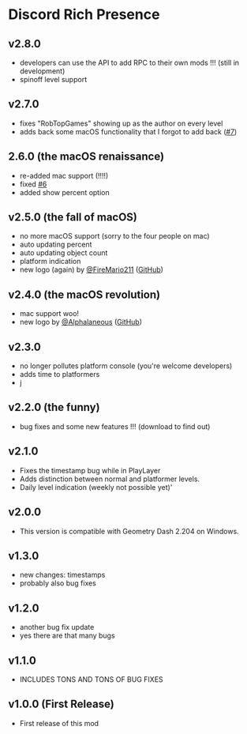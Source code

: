 # Discord Rich Presence
## v2.8.0
* developers can use the API to add RPC to their own mods !!! (still in development)
* spinoff level support
## v2.7.0
* fixes "RobTopGames" showing up as the author on every level
* adds back some macOS functionality that I forgot to add back ([#7](https://github.com/TechStudent10/DiscordRPC/issues/7))
## 2.6.0 (the macOS renaissance)
* re-added mac support (!!!!)
* fixed [#6](https://github.com/TechStudent10/DiscordRPC/issues/6)
* added show percent option
## v2.5.0 (the fall of macOS)
* no more macOS support (sorry to the four people on mac)
* auto updating percent
* auto updating object count
* platform indication
* new logo (again) by [@FireMario211](user:6253758) ([GitHub](https://github.com/FireMario211))
## v2.4.0 (the macOS revolution)
* mac support woo!
* new logo by [@Alphalaneous](user:1139015) ([GitHub](https://github.com/Alphalaneous))
## v2.3.0
* no longer pollutes platform console (you're welcome developers)
* adds time to platformers
* j
## v2.2.0 (the funny)
* bug fixes and some new features !!! (download to find out)
## v2.1.0
* Fixes the timestamp bug while in PlayLayer
* Adds distinction between normal and platformer levels.
* Daily level indication (weekly not possible yet)'
## v2.0.0
* This version is compatible with Geometry Dash 2.204 on Windows.
## v1.3.0
* new changes: timestamps
* probably also bug fixes
## v1.2.0
* another bug fix update
* yes there are that many bugs
## v1.1.0
* INCLUDES TONS AND TONS OF BUG FIXES
## v1.0.0 (First Release)
* First release of this mod
